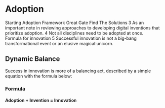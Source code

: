 # Adoption
Starting Adoption Framework Great Gate Find The Solutions 3 As an important note in reviewing approaches to developing digital inventions that prioritize adoption. 4 Not all disciplines need to be adopted at once. Formula for innovation 5 Successful innovation is not a big-bang transformational event or an elusive magical unicorn.
## Dynamic Balance
Success in innovation is more of a balancing act, described by a simple equation with the formula below:
### Formula
#### Adoption + Invention = Innovation 
